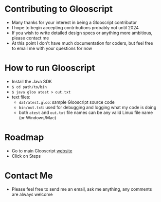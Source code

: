 # Contributing to Glooscript
* Many thanks for your interest in being a Glooscript contributor
* I hope to begin accepting contributions probably not until 2024
* If you wish to write detailed design specs or anything more ambitious, please contact me
* At this point I don't have much documentation for coders, but feel free to email me with your questions for now
# How to run Glooscript
* Install the Java SDK
* `$ cd path/to/bin`
* `$ java gloo atest > out.txt`
* text files:
  * `dat/atest.gloo`: sample Glooscript source code
  * `bin/out.txt`: used for debugging and logging what my code is doing
  * both `atest` and `out.txt` file names can be any valid Linux file name (or Windows/Mac)
# Roadmap
* Go to main Glooscript [website](http://bloonoverse.com)
* Click on Steps
# Contact Me
* Please feel free to send me an email, ask me anything, any comments are always welcome

